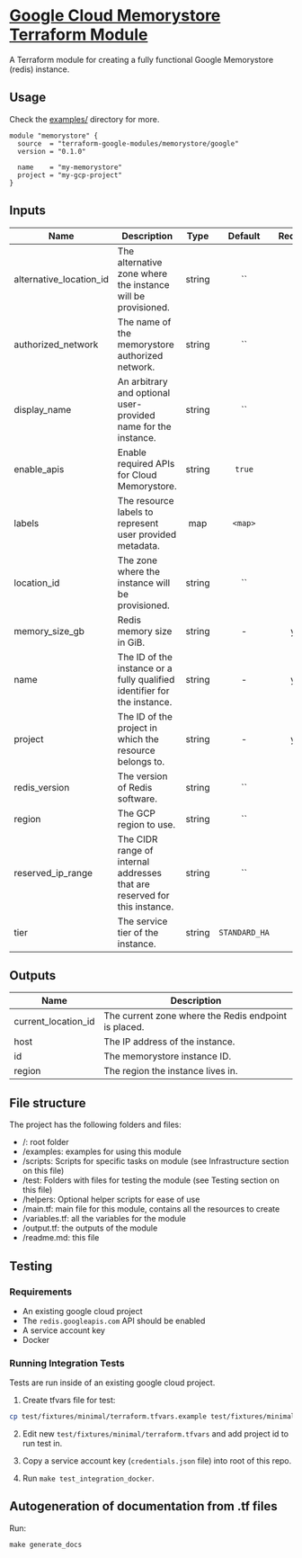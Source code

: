 # [Google Cloud Memorystore Terraform Module](https://registry.terraform.io/modules/terraform-google-modules/memorystore/google/)

A Terraform module for creating a fully functional Google Memorystore (redis) instance.

## Usage

Check the [examples/](./examples/) directory for more.

```hcl
module "memorystore" {
  source  = "terraform-google-modules/memorystore/google"
  version = "0.1.0"

  name    = "my-memorystore"
  project = "my-gcp-project"
}
```

[^]: (autogen_docs_start)

## Inputs

| Name | Description | Type | Default | Required |
|------|-------------|:----:|:-----:|:-----:|
| alternative\_location\_id | The alternative zone where the instance will be provisioned. | string | `` | no |
| authorized\_network | The name of the memorystore authorized network. | string | `` | no |
| display\_name | An arbitrary and optional user-provided name for the instance. | string | `` | no |
| enable\_apis | Enable required APIs for Cloud Memorystore. | string | `true` | no |
| labels | The resource labels to represent user provided metadata. | map | `<map>` | no |
| location\_id | The zone where the instance will be provisioned. | string | `` | no |
| memory\_size\_gb | Redis memory size in GiB. | string | - | yes |
| name | The ID of the instance or a fully qualified identifier for the instance. | string | - | yes |
| project | The ID of the project in which the resource belongs to. | string | - | yes |
| redis\_version | The version of Redis software. | string | `` | no |
| region | The GCP region to use. | string | `` | no |
| reserved\_ip\_range | The CIDR range of internal addresses that are reserved for this instance. | string | `` | no |
| tier | The service tier of the instance. | string | `STANDARD_HA` | no |

## Outputs

| Name | Description |
|------|-------------|
| current\_location\_id | The current zone where the Redis endpoint is placed. |
| host | The IP address of the instance. |
| id | The memorystore instance ID. |
| region | The region the instance lives in. |

[^]: (autogen_docs_end)

## File structure

The project has the following folders and files:

- /: root folder
- /examples: examples for using this module
- /scripts: Scripts for specific tasks on module (see Infrastructure section on this file)
- /test: Folders with files for testing the module (see Testing section on this file)
- /helpers: Optional helper scripts for ease of use
- /main.tf: main file for this module, contains all the resources to create
- /variables.tf: all the variables for the module
- /output.tf: the outputs of the module
- /readme.md: this file

## Testing

### Requirements

- An existing google cloud project
- The `redis.googleapis.com` API should be enabled
- A service account key
- Docker

### Running Integration Tests

Tests are run inside of an existing google cloud project.

1. Create tfvars file for test:

```sh
cp test/fixtures/minimal/terraform.tfvars.example test/fixtures/minimal/terraform.tfvars
```

2. Edit new `test/fixtures/minimal/terraform.tfvars` and add project id to run test in.

3. Copy a service account key (`credentials.json` file) into root of this repo.

4. Run `make test_integration_docker`.

## Autogeneration of documentation from .tf files

Run:

```
make generate_docs
```